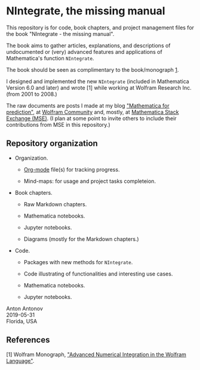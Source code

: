 # NIntegrate, the missing manual

This repository is for code, book chapters, and project management files for the book "NIntegrate - the missing manual". 

The book aims to gather articles, explanations, and descriptions of undocumented or (very) advanced features and applications of Mathematica's function `NIntegrate`.

The book should be seen as complimentary to the book/monograph [1](https://reference.wolfram.com/language/tutorial/NIntegrateOverview.html).

I designed and implemented the new `NIntegrate` (included in Mathematica Version 6.0 and later) and wrote [1] while working at Wolfram Research Inc. (from 2001 to 2008.)

The raw documents are posts I made at my blog ["Mathematica for prediction"](https://mathematicaforprediction.wordpress.com), at [Wolfram Community](https://community.wolfram.com) and, mostly, at [Mathematica Stack Exchange (MSE)](https://mathematica.stackexchange.com). (I plan at some point to invite others to include their contributions from MSE in this repository.)

## Repository organization

- Organization.

  - [Org-mode](https://orgmode.org) file(s) for tracking progress.
  
  - Mind-maps: for usage and project tasks completeion. 

- Book chapters.

   - Raw Markdown chapters.

   - Mathematica notebooks.

   - Jupyter notebooks.
   
   - Diagrams (mostly for the Markdown chapters.)

- Code.
  
   - Packages with new methods for `NIntegrate`.
   
   - Code illustrating of functionalities and interesting use cases.
   
   - Mathematica notebooks.
   
   - Jupyter notebooks.
   

Anton Antonov    
2019-05-31  
Florida, USA

## References

[1] Wolfram Monograph, ["Advanced Numerical Integration in the Wolfram Language"](https://reference.wolfram.com/language/tutorial/NIntegrateOverview.html).
